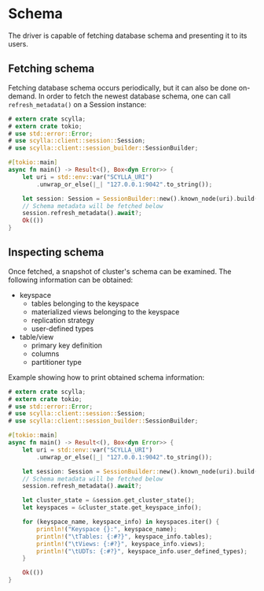 # Schema

The driver is capable of fetching database schema and presenting it to its users.

## Fetching schema

Fetching database schema occurs periodically, but it can also be done on-demand. In order to fetch the newest database schema, one can call `refresh_metadata()` on a Session instance: 
```rust
# extern crate scylla;
# extern crate tokio;
# use std::error::Error;
# use scylla::client::session::Session;
# use scylla::client::session_builder::SessionBuilder;

#[tokio::main]
async fn main() -> Result<(), Box<dyn Error>> {
    let uri = std::env::var("SCYLLA_URI")
        .unwrap_or_else(|_| "127.0.0.1:9042".to_string());

    let session: Session = SessionBuilder::new().known_node(uri).build().await?;
    // Schema metadata will be fetched below
    session.refresh_metadata().await?;
    Ok(())
}
```

## Inspecting schema

Once fetched, a snapshot of cluster's schema can be examined. The following information can be obtained:
 - keyspace
   - tables belonging to the keyspace
   - materialized views belonging to the keyspace
   - replication strategy
   - user-defined types
 - table/view
   - primary key definition
   - columns
   - partitioner type

Example showing how to print obtained schema information:

```rust
# extern crate scylla;
# extern crate tokio;
# use std::error::Error;
# use scylla::client::session::Session;
# use scylla::client::session_builder::SessionBuilder;

#[tokio::main]
async fn main() -> Result<(), Box<dyn Error>> {
    let uri = std::env::var("SCYLLA_URI")
        .unwrap_or_else(|_| "127.0.0.1:9042".to_string());

    let session: Session = SessionBuilder::new().known_node(uri).build().await?;
    // Schema metadata will be fetched below
    session.refresh_metadata().await?;

    let cluster_state = &session.get_cluster_state();
    let keyspaces = &cluster_state.get_keyspace_info();

    for (keyspace_name, keyspace_info) in keyspaces.iter() {
        println!("Keyspace {}:", keyspace_name);
        println!("\tTables: {:#?}", keyspace_info.tables);
        println!("\tViews: {:#?}", keyspace_info.views);
        println!("\tUDTs: {:#?}", keyspace_info.user_defined_types);
    }

    Ok(())
}
```
